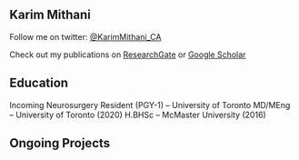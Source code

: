 ## Karim Mithani

Follow me on twitter: [@KarimMithani_CA](https://twitter.com/KarimMithani_CA)

Check out my publications on [ResearchGate](https://www.researchgate.net/profile/Karim_Mithani) or [Google Scholar](https://scholar.google.com/citations?user=HngpKSkAAAAJ&hl=en)

## Education

Incoming Neurosurgery Resident (PGY-1) – University of Toronto
MD/MEng – University of Toronto (2020)
H.BHSc – McMaster University (2016)

## Ongoing Projects
